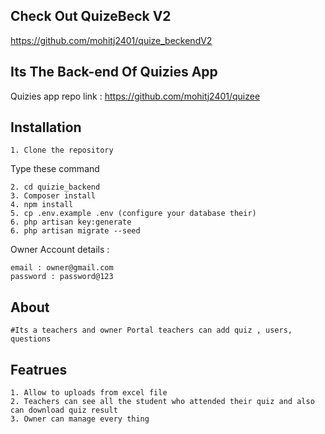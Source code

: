 ## Check Out QuizeBeck V2 
 https://github.com/mohitj2401/quize_beckendV2

## Its The Back-end Of Quizies App


Quizies app repo link : https://github.com/mohitj2401/quizee


## Installation 

    1. Clone the repository

Type these command 

    2. cd quizie_backend
    3. Composer install
    4. npm install
    5. cp .env.example .env (configure your database their)
    6. php artisan key:generate
    6. php artisan migrate --seed

Owner Account details :

    email : owner@gmail.com
    password : password@123



## About
    
    #Its a teachers and owner Portal teachers can add quiz , users, questions
    
## Featrues

    1. Allow to uploads from excel file
    2. Teachers can see all the student who attended their quiz and also can download quiz result
    3. Owner can manage every thing  
    
 
 

